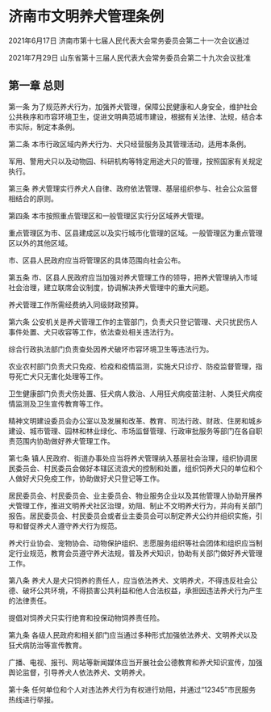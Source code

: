 # 济南市文明养犬管理条例

2021年6月17日 济南市第十七届人民代表大会常务委员会第二十一次会议通过

2021年7月29日 山东省第十三届人民代表大会常务委员会第二十九次会议批准

<!-- INFO END -->

## 第一章  总则

第一条 为了规范养犬行为，加强养犬管理，保障公民健康和人身安全，维护社会公共秩序和市容环境卫生，促进文明典范城市建设，根据有关法律、法规，结合本市实际，制定本条例。

第二条 本市行政区域内养犬行为、犬只经营服务及其管理活动，适用本条例。

军用、警用犬只以及动物园、科研机构等特定用途犬只的管理，按照国家有关规定执行。

第三条 养犬管理实行养犬人自律、政府依法管理、基层组织参与、社会公众监督相结合的原则。

第四条 本市按照重点管理区和一般管理区实行分区域养犬管理。

重点管理区为市、区县建成区以及实行城市化管理的区域。一般管理区为重点管理区以外的其他区域。

市、区县人民政府应当将管理区的具体范围向社会公布。

第五条 市、区县人民政府应当加强对养犬管理工作的领导，把养犬管理纳入市域社会治理，建立联席会议制度，协调解决养犬管理中的重大问题。

养犬管理工作所需经费纳入同级财政预算。

第六条 公安机关是养犬管理工作的主管部门，负责犬只登记管理、犬只扰民伤人事件处置、犬只收容等工作，依法查处相关违法行为。

综合行政执法部门负责查处因养犬破坏市容环境卫生等违法行为。

农业农村部门负责犬只免疫、检疫和疫情监测，实施犬只诊疗、防疫监督管理，指导死亡犬只无害化处理等工作。

卫生健康部门负责犬伤处置、狂犬病人救治、人用狂犬病疫苗注射、人类狂犬病疫情监测及卫生宣传教育等工作。

精神文明建设委员会办公室以及发展和改革、教育、司法行政、财政、住房和城乡建设、城市管理、园林和林业绿化、市场监督管理、行政审批服务等部门在各自职责范围内协助做好养犬管理工作。

第七条 镇人民政府、街道办事处应当将养犬管理纳入基层社会治理，组织协调居民委员会、村民委员会做好本辖区流浪犬的控制和处置，组织饲养犬只的单位和个人做好犬只免疫工作，协助做好犬只登记等工作。

居民委员会、村民委员会、业主委员会、物业服务企业以及其他管理人协助开展养犬管理工作，推进文明养犬社区治理，劝阻、制止不文明养犬行为，并向有关部门报告。居民委员会、村民委员会或者业主委员会可以制定养犬公约并组织实施，引导和督促养犬人遵守养犬行为规范。

养犬行业协会、宠物协会、动物保护组织、志愿服务组织等社会团体和组织应当制定行业规范，教育会员遵守养犬法规，普及养犬知识，协助有关部门做好养犬管理工作。

第八条 养犬人是犬只饲养的责任人，应当依法养犬、文明养犬，不得违反社会公德、破坏公共环境，不得损害公共利益和他人合法权益，承担因违法养犬行为产生的法律责任。

提倡对饲养犬只实行绝育和投保动物饲养责任险。

第九条 各级人民政府和相关部门应当通过多种形式加强依法养犬、文明养犬以及狂犬病防治等宣传教育。

广播、电视、报刊、网站等新闻媒体应当开展社会公德教育和养犬知识宣传，加强舆论监督，引导养犬人依法养犬、文明养犬。

第十条 任何单位和个人对违法养犬行为有权进行劝阻，并通过“12345”市民服务热线进行举报。